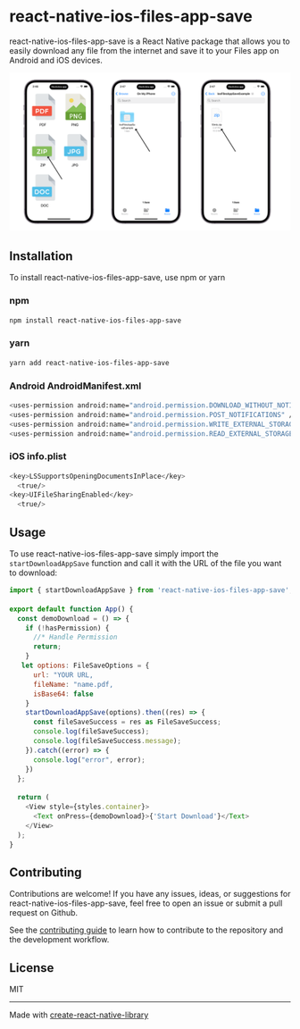 # react-native-ios-files-app-save

react-native-ios-files-app-save is a React Native package that allows you to easily download any file from the internet and save it to your Files app on Android and iOS devices.

![App Screenshot](https://raw.githubusercontent.com/girish54321/DownloadApp/master/appimage.png)

## Installation

To install react-native-ios-files-app-save, use npm or yarn

### npm

```sh
npm install react-native-ios-files-app-save
```

### yarn

```sh
yarn add react-native-ios-files-app-save
```

### Android AndroidManifest.xml

```sh
<uses-permission android:name="android.permission.DOWNLOAD_WITHOUT_NOTIFICATION" />
<uses-permission android:name="android.permission.POST_NOTIFICATIONS" />
<uses-permission android:name="android.permission.WRITE_EXTERNAL_STORAGE" tools:ignore="ScopedStorage" />
<uses-permission android:name="android.permission.READ_EXTERNAL_STORAGE" />
```

### iOS info.plist

```sh
<key>LSSupportsOpeningDocumentsInPlace</key>
  <true/>
<key>UIFileSharingEnabled</key>
  <true/>
```

## Usage

To use react-native-ios-files-app-save simply import the `startDownloadAppSave` function and call it with the URL of the file you want to download:

```js
import { startDownloadAppSave } from 'react-native-ios-files-app-save';

export default function App() {
  const demoDownload = () => {
    if (!hasPermission) {
      //* Handle Permission
      return;
    }
   let options: FileSaveOptions = {
      url: "YOUR URL,
      fileName: "name.pdf,
      isBase64: false
    }
    startDownloadAppSave(options).then((res) => {
      const fileSaveSuccess = res as FileSaveSuccess;
      console.log(fileSaveSuccess);
      console.log(fileSaveSuccess.message);
    }).catch((error) => {
      console.log("error", error);
    })
  };

  return (
    <View style={styles.container}>
      <Text onPress={demoDownload}>{'Start Download'}</Text>
    </View>
  );
}
```

## Contributing

Contributions are welcome! If you have any issues, ideas, or suggestions for react-native-ios-files-app-save, feel free to open an issue or submit a pull request on Github.

See the [contributing guide](CONTRIBUTING.md) to learn how to contribute to the repository and the development workflow.

## License

MIT

---

Made with [create-react-native-library](https://github.com/callstack/react-native-builder-bob)
